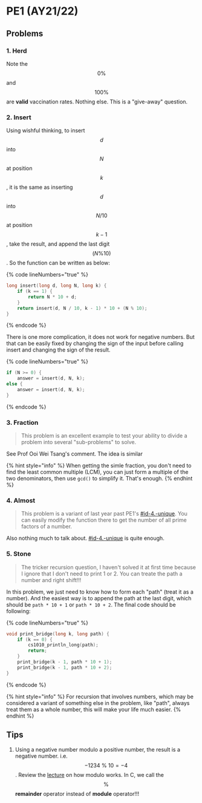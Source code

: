 # PE1 (AY21/22)

## Problems

### 1. Herd

Note the $$0\%$$ and $$100\%$$ are **valid** vaccination rates. Nothing else. This is a "give-away" question.

### 2. Insert

Using wishful thinking, to insert $$d$$ into $$N$$ at position $$k$$, it is the same as inserting $$d$$ into $$N/10$$ at position $$k-1$$, take the result, and append the last digit $$(N\%10)$$. So the function can be written as below:

{% code lineNumbers="true" %}
```c
long insert(long d, long N, long k) {
    if (k == 1) {
        return N * 10 + d;
    }
    return insert(d, N / 10, k ­- 1) * 10 + (N % 10);
}
```
{% endcode %}

There is one more complication, it does not work for negative numbers. But that can be easily fixed by changing the sign of the input before calling insert and changing the sign of the result.

{% code lineNumbers="true" %}
```c
if (N >= 0) {
    answer = insert(d, N, k);
else {
    answer = ­insert(d, ­N, k);
}
```
{% endcode %}

### 3. Fraction

> This problem is an excellent example to test your ability to divide a problem into several "sub-problems" to solve.

See Prof Ooi Wei Tsang's comment. The idea is similar

{% hint style="info" %}
When getting the simle fraction, you don't need to find the least common multiple (LCM), you can just form a multiple of the two denominators, then use `gcd()` to simplify it. That's enough.
{% endhint %}

### 4. Almost

> This problem is a variant of last year past PE1's [#id-4.-unique](pe1-ay20-21.md#id-4.-unique "mention"). You can easily modify the function there to get the number of all prime factors of a number.

Also nothing much to talk about. [#id-4.-unique](pe1-ay20-21.md#id-4.-unique "mention") is quite enough.

### 5. Stone

> The tricker recursion question, I haven't solved it at first time because I ignore that I don't need to print 1 or 2. You can treate the path a number and right shift!!!

In this problem, we just need to know how to form each "path" (treat it as a number). And the easiest way is to append the path at the last digit, which should be `path * 10 + 1` or `path * 10 + 2`. The final code should be following:

{% code lineNumbers="true" %}
```c
void print_bridge(long k, long path) {
    if (k == 0) {
        cs1010_println_long(path);
        return;
    }
    print_bridge(k ­- 1, path * 10 + 1);
    print_bridge(k ­- 1, path * 10 + 2);
}
```
{% endcode %}

{% hint style="info" %}
For recursion that involves numbers, which may be considered a variant of something else in the problem, like "path", always treat them as a whole number, this will make your life much easier.
{% endhint %}

## Tips

1. Using a negative number modulo a positive number, the result is a negative number. i.e. $$-1234~\%~10=-4$$. Review the [lecture](https://nus-cs1010.github.io/2425-s1/notes/07-arithmetic-ops.html?h=modulo#the-operator) on how modulo works. In C, we call the $$\%$$ **remainder** operator instead of **module** operator!!!

